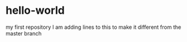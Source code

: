 # hello-world
my first repository
I am adding lines to this to make it different from the master branch

